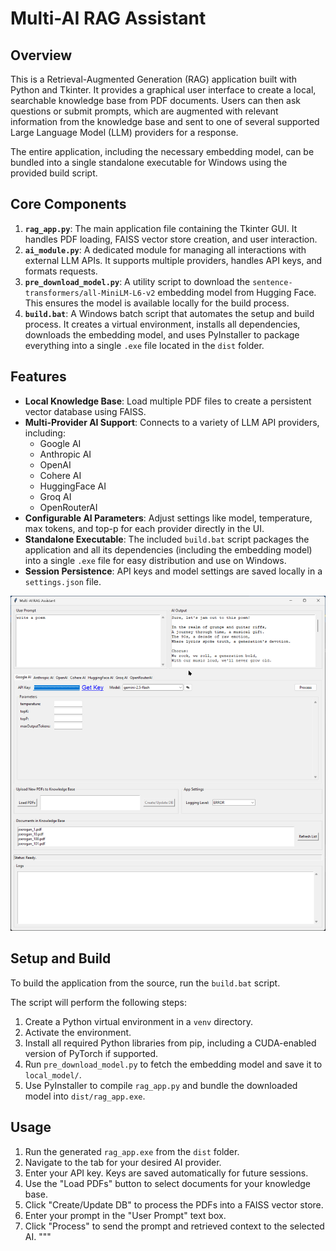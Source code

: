 # Multi-AI RAG Assistant

## Overview

This is a Retrieval-Augmented Generation (RAG) application built with Python and Tkinter. It provides a graphical user interface to create a local, searchable knowledge base from PDF documents. Users can then ask questions or submit prompts, which are augmented with relevant information from the knowledge base and sent to one of several supported Large Language Model (LLM) providers for a response.

The entire application, including the necessary embedding model, can be bundled into a single standalone executable for Windows using the provided build script.

## Core Components

1.  **`rag_app.py`**: The main application file containing the Tkinter GUI. It handles PDF loading, FAISS vector store creation, and user interaction.
2.  **`ai_module.py`**: A dedicated module for managing all interactions with external LLM APIs. It supports multiple providers, handles API keys, and formats requests.
3.  **`pre_download_model.py`**: A utility script to download the `sentence-transformers/all-MiniLM-L6-v2` embedding model from Hugging Face. This ensures the model is available locally for the build process.
4.  **`build.bat`**: A Windows batch script that automates the setup and build process. It creates a virtual environment, installs all dependencies, downloads the embedding model, and uses PyInstaller to package everything into a single `.exe` file located in the `dist` folder.

## Features

-   **Local Knowledge Base**: Load multiple PDF files to create a persistent vector database using FAISS.
-   **Multi-Provider AI Support**: Connects to a variety of LLM API providers, including:
    -   Google AI
    -   Anthropic AI
    -   OpenAI
    -   Cohere AI
    -   HuggingFace AI
    -   Groq AI
    -   OpenRouterAI
-   **Configurable AI Parameters**: Adjust settings like model, temperature, max tokens, and top-p for each provider directly in the UI.
-   **Standalone Executable**: The included `build.bat` script packages the application and all its dependencies (including the embedding model) into a single `.exe` file for easy distribution and use on Windows.
-   **Session Persistence**: API keys and model settings are saved locally in a `settings.json` file.

![Application Screenshot](./RAG.jpg)

## Setup and Build

To build the application from the source, run the `build.bat` script.

The script will perform the following steps:
1.  Create a Python virtual environment in a `venv` directory.
2.  Activate the environment.
3.  Install all required Python libraries from pip, including a CUDA-enabled version of PyTorch if supported.
4.  Run `pre_download_model.py` to fetch the embedding model and save it to `local_model/`.
5.  Use PyInstaller to compile `rag_app.py` and bundle the downloaded model into `dist/rag_app.exe`.

## Usage

1.  Run the generated `rag_app.exe` from the `dist` folder.
2.  Navigate to the tab for your desired AI provider.
3.  Enter your API key. Keys are saved automatically for future sessions.
4.  Use the "Load PDFs" button to select documents for your knowledge base.
5.  Click "Create/Update DB" to process the PDFs into a FAISS vector store.
6.  Enter your prompt in the "User Prompt" text box.
7.  Click "Process" to send the prompt and retrieved context to the selected AI.
"""
